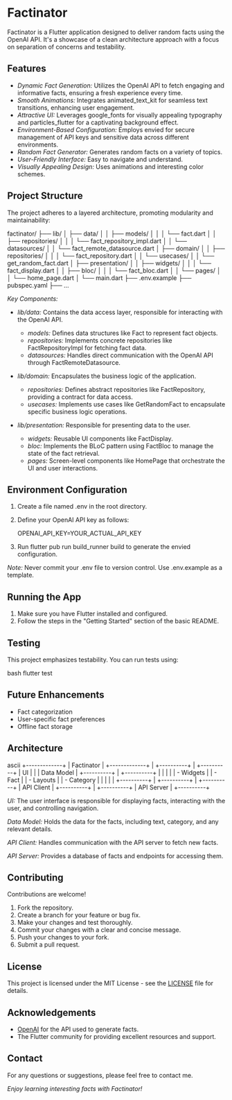 # Factinator

Factinator is a Flutter application designed to deliver random facts using the OpenAI API. It's a showcase of a clean architecture approach with a focus on separation of concerns and testability. 

## Features

* *Dynamic Fact Generation:* Utilizes the OpenAI API to fetch engaging and informative facts, ensuring a fresh experience every time.
* *Smooth Animations:* Integrates animated_text_kit for seamless text transitions, enhancing user engagement.
* *Attractive UI:* Leverages google_fonts for visually appealing typography and particles_flutter for a captivating background effect. 
* *Environment-Based Configuration:*  Employs envied for secure management of API keys and sensitive data across different environments.
* *Random Fact Generator:*  Generates random facts on a variety of topics.
* *User-Friendly Interface:* Easy to navigate and understand.
* *Visually Appealing Design:*  Uses animations and interesting color schemes.

## Project Structure

The project adheres to a layered architecture, promoting modularity and maintainability:


factinator/
├── lib/
│   ├── data/
│   │   ├── models/
│   │   │   └── fact.dart
│   │   ├── repositories/
│   │   │   └── fact_repository_impl.dart
│   │   └── datasources/
│   │       └── fact_remote_datasource.dart
│   ├── domain/
│   │   ├── repositories/
│   │   │   └── fact_repository.dart
│   │   └── usecases/
│   │       └── get_random_fact.dart
│   ├── presentation/
│   │   ├── widgets/
│   │   │   └── fact_display.dart 
│   │   ├── bloc/
│   │   │   └── fact_bloc.dart
│   │   └── pages/
│   │       └── home_page.dart
│   └── main.dart
├── .env.example
├── pubspec.yaml
├── ...


*Key Components:*

* *lib/data:* Contains the data access layer, responsible for interacting with the OpenAI API.
    * *models:*  Defines data structures like Fact to represent fact objects.
    * *repositories:* Implements concrete repositories like FactRepositoryImpl for fetching fact data.
    * *datasources:*  Handles direct communication with the OpenAI API through FactRemoteDatasource.

* *lib/domain:* Encapsulates the business logic of the application.
    * *repositories:*  Defines abstract repositories like FactRepository, providing a contract for data access.
    * *usecases:* Implements use cases like GetRandomFact to encapsulate specific business logic operations.

* *lib/presentation:*  Responsible for presenting data to the user.
    * *widgets:*  Reusable UI components like FactDisplay.
    * *bloc:*  Implements the BLoC pattern using FactBloc to manage the state of the fact retrieval.
    * *pages:*  Screen-level components like HomePage that orchestrate the UI and user interactions.

## Environment Configuration

1. Create a file named .env in the root directory.
2. Define your OpenAI API key as follows:

   
   OPENAI_API_KEY=YOUR_ACTUAL_API_KEY
   

3.  Run flutter pub run build_runner build to generate the envied configuration.

*Note:* Never commit your .env file to version control.  Use .env.example as a template.

## Running the App

1. Make sure you have Flutter installed and configured. 
2. Follow the steps in the "Getting Started" section of the basic README.

## Testing

This project emphasizes testability. You can run tests using:

bash
flutter test


## Future Enhancements

* Fact categorization
* User-specific fact preferences
* Offline fact storage


## Architecture

ascii
                                      +-------------+
                                      | Factinator  |
                                      +-------------+
                                            |
                          +----------+      |    +----------+
                          | UI         |    |    | Data Model |
                          +----------+      |    +----------+
                          |            |         |            |
                          |  - Widgets |         | - Fact     |
                          |  - Layouts |         | - Category |
                          |            |         |            |
                          +----------+ |         +----------+
                                             |
                                      +----------+
                                      | API Client |
                                      +----------+
                                             |
                                      +----------+
                                      | API Server |
                                      +----------+


*UI:* The user interface is responsible for displaying facts, interacting with the user, and controlling navigation.

*Data Model:* Holds the data for the facts, including text, category, and any relevant details.

*API Client:* Handles communication with the API server to fetch new facts.

*API Server:* Provides a database of facts and endpoints for accessing them.
  

## Contributing

Contributions are welcome! 

1. Fork the repository.
2. Create a branch for your feature or bug fix.
3. Make your changes and test thoroughly.
4. Commit your changes with a clear and concise message.
5. Push your changes to your fork.
6. Submit a pull request.

## License

This project is licensed under the MIT License - see the [LICENSE](LICENSE) file for details.

## Acknowledgements

* [OpenAI](https://platform.openai.com/) for the API used to generate facts.
* The Flutter community for providing excellent resources and support.

## Contact

For any questions or suggestions, please feel free to contact me.

*Enjoy learning interesting facts with Factinator!*
